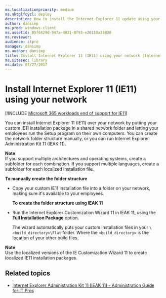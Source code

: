 ```yaml
---
ms.localizationpriority: medium
ms.mktglfcycl: deploy
description: How to install the Internet Explorer 11 update using your network
author: dansimp
ms.prod: windows-client
ms.assetid: 85f6429d-947a-4031-8f93-e26110a35828
ms.reviewer: 
audience: itpro
manager: dansimp
ms.author: dansimp
title: Install Internet Explorer 11 (IE11) using your network (Internet Explorer 11 for IT Pros)
ms.sitesec: library
ms.date: 07/27/2017
---
```



# Install Internet Explorer 11 (IE11) using your network

[!INCLUDE [Microsoft 365 workloads end of support for IE11](../includes/microsoft-365-ie-end-of-support.md)]

You can install Internet Explorer 11 (IE11) over your network by putting your custom IE11 installation package in a shared network folder and letting your employees run the Setup program on their own computers. You can create the network folder structure manually, or you can run Internet Explorer Administration Kit 11 (IEAK 11).

**Note**<br>If you support multiple architectures and operating systems, create a subfolder for each combination. If you support multiple languages, create a subfolder for each localized installation file.

 **To manually create the folder structure**

- Copy your custom IE11 installation file into a folder on your network, making sure it's available to your employees.

  **To create the folder structure using IEAK 11**

- Run the Internet Explorer Customization Wizard 11 in IEAK 11, using the **Full Installation Package** option.<p>
  The wizard automatically puts your custom installation files in your `\<build_directory>\Flat` folder. Where the `<build_directory>` is the location of your other build files.

**Note**<br>Use the localized versions of the IE Customization Wizard 11 to create localized IE11 installation packages.

## Related topics
- [Internet Explorer Administration Kit 11 (IEAK 11) - Administration Guide for IT Pros](../ie11-ieak/index.md)
     

 

 



